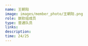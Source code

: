 ```yaml
---
name: 王朝阳
image: images/member_photo/王朝阳.png
role: 嵌软组成员
type: 普通队员
links:
description:
time: 24/25
---
```


